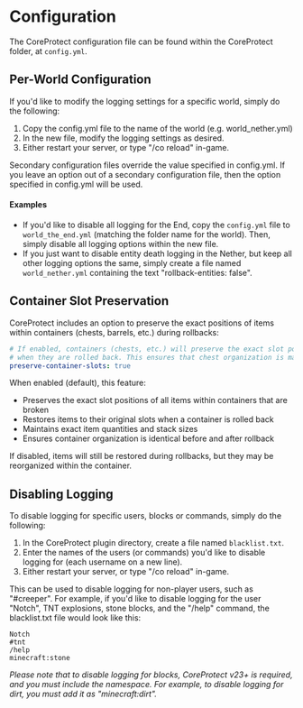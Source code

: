 # Configuration

The CoreProtect configuration file can be found within the CoreProtect folder, at `config.yml`.

## Per-World Configuration

If you'd like to modify the logging settings for a specific world, simply do the following:

1. Copy the config.yml file to the name of the world (e.g. world_nether.yml)
2. In the new file, modify the logging settings as desired.
3. Either restart your server, or type "/co reload" in-game.

Secondary configuration files override the value specified in config.yml. If you leave an option out of a secondary configuration file, then the option specified in config.yml will be used.

#### Examples
* If you'd like to disable all logging for the End, copy the `config.yml` file to `world_the_end.yml` (matching the folder name for the world). Then, simply disable all logging options within the new file.
* If you just want to disable entity death logging in the Nether, but keep all other logging options the same, simply create a file named `world_nether.yml` containing the text "rollback-entities: false".

## Container Slot Preservation

CoreProtect includes an option to preserve the exact positions of items within containers (chests, barrels, etc.) during rollbacks:

```yml
# If enabled, containers (chests, etc.) will preserve the exact slot positions and quantities of items
# when they are rolled back. This ensures that chest organization is maintained after rollbacks.
preserve-container-slots: true
```

When enabled (default), this feature:

- Preserves the exact slot positions of all items within containers that are broken
- Restores items to their original slots when a container is rolled back
- Maintains exact item quantities and stack sizes
- Ensures container organization is identical before and after rollback

If disabled, items will still be restored during rollbacks, but they may be reorganized within the container.

## Disabling Logging

To disable logging for specific users, blocks or commands, simply do the following:

1. In the CoreProtect plugin directory, create a file named `blacklist.txt`.
2. Enter the names of the users (or commands) you'd like to disable logging for (each username on a new line).
3. Either restart your server, or type "/co reload" in-game.

This can be used to disable logging for non-player users, such as "#creeper". For example, if you'd like to disable logging for the user "Notch", TNT explosions, stone blocks, and the "/help" command, the blacklist.txt file would look like this:
```text
Notch
#tnt
/help
minecraft:stone
```

*Please note that to disable logging for blocks, CoreProtect v23+ is required, and you must include the namespace. For example, to disable logging for dirt, you must add it as "minecraft:dirt".*